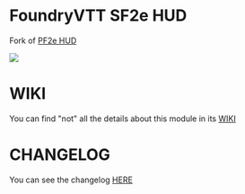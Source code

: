 # FoundryVTT SF2e HUD
Fork of [PF2e HUD](https://github.com/reonZ/pf2e-hud)

![](./images/home.webp)

# WIKI

You can find "not" all the details about this module in its [WIKI](https://github.com/reonZ/pf2e-hud/wiki)

# CHANGELOG

You can see the changelog [HERE](./CHANGELOG.md)
